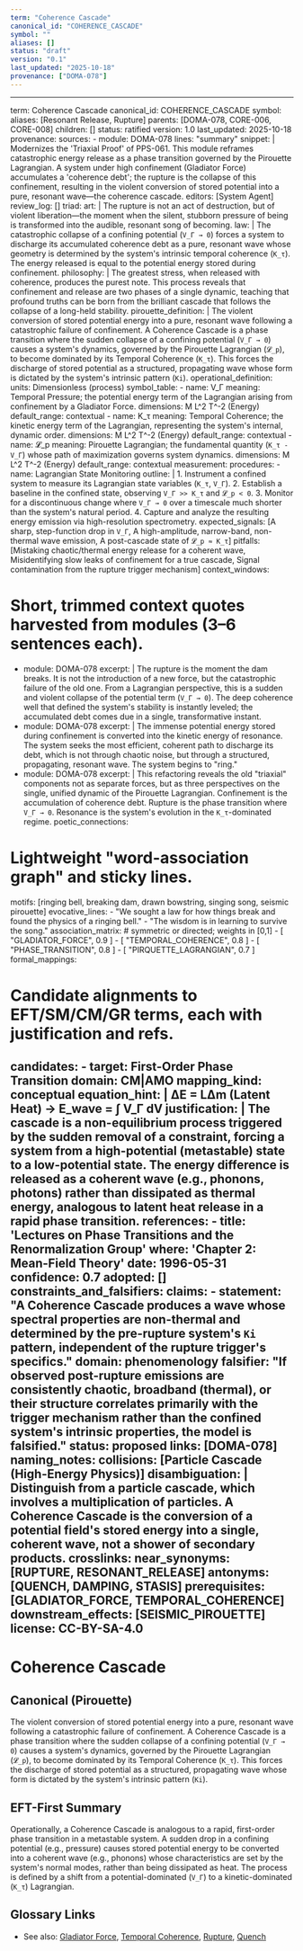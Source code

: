 ```yaml
---
term: "Coherence Cascade"
canonical_id: "COHERENCE_CASCADE"
symbol: ""
aliases: []
status: "draft"
version: "0.1"
last_updated: "2025-10-18"
provenance: ["DOMA-078"]
---
```


---
term: Coherence Cascade
canonical_id: COHERENCE_CASCADE
symbol: 
aliases: [Resonant Release, Rupture]
parents: [DOMA-078, CORE-006, CORE-008]
children: []
status: ratified
version: 1.0
last_updated: 2025-10-18
provenance:
  sources:
    - module: DOMA-078
      lines: "summary"
      snippet: |
        Modernizes the 'Triaxial Proof' of PPS-061. This module reframes catastrophic energy release as a phase transition governed by the Pirouette Lagrangian. A system under high confinement (Gladiator Force) accumulates a 'coherence debt'; the rupture is the collapse of this confinement, resulting in the violent conversion of stored potential into a pure, resonant wave—the coherence cascade.
  editors: [System Agent]
  review_log: []
triad:
  art: |
    The rupture is not an act of destruction, but of violent liberation—the moment when the silent, stubborn pressure of being is transformed into the audible, resonant song of becoming.
  law: |
    The catastrophic collapse of a confining potential (`V_Γ → 0`) forces a system to discharge its accumulated coherence debt as a pure, resonant wave whose geometry is determined by the system's intrinsic temporal coherence (`K_τ`). The energy released is equal to the potential energy stored during confinement.
  philosophy: |
    The greatest stress, when released with coherence, produces the purest note. This process reveals that confinement and release are two phases of a single dynamic, teaching that profound truths can be born from the brilliant cascade that follows the collapse of a long-held stability.
pirouette_definition: |
  The violent conversion of stored potential energy into a pure, resonant wave following a catastrophic failure of confinement. A Coherence Cascade is a phase transition where the sudden collapse of a confining potential (`V_Γ → 0`) causes a system's dynamics, governed by the Pirouette Lagrangian (`𝓛_p`), to become dominated by its Temporal Coherence (`K_τ`). This forces the discharge of stored potential as a structured, propagating wave whose form is dictated by the system's intrinsic pattern (`Ki`).
operational_definition:
  units: Dimensionless (process)
  symbol_table:
    - name: V_Γ
      meaning: Temporal Pressure; the potential energy term of the Lagrangian arising from confinement by a Gladiator Force.
      dimensions: M L^2 T^-2 (Energy)
      default_range: contextual
    - name: K_τ
      meaning: Temporal Coherence; the kinetic energy term of the Lagrangian, representing the system's internal, dynamic order.
      dimensions: M L^2 T^-2 (Energy)
      default_range: contextual
    - name: 𝓛_p
      meaning: Pirouette Lagrangian; the fundamental quantity (`K_τ - V_Γ`) whose path of maximization governs system dynamics.
      dimensions: M L^2 T^-2 (Energy)
      default_range: contextual
  measurement:
    procedures:
      - name: Lagrangian State Monitoring
        outline: |
          1. Instrument a confined system to measure its Lagrangian state variables (`K_τ`, `V_Γ`).
          2. Establish a baseline in the confined state, observing `V_Γ >> K_τ` and `𝓛_p < 0`.
          3. Monitor for a discontinuous change where `V_Γ → 0` over a timescale much shorter than the system's natural period.
          4. Capture and analyze the resulting energy emission via high-resolution spectrometry.
        expected_signals: [A sharp, step-function drop in `V_Γ`, A high-amplitude, narrow-band, non-thermal wave emission, A post-cascade state of `𝓛_p ≈ K_τ`]
        pitfalls: [Mistaking chaotic/thermal energy release for a coherent wave, Misidentifying slow leaks of confinement for a true cascade, Signal contamination from the rupture trigger mechanism]
context_windows:
  # Short, trimmed context quotes harvested from modules (3–6 sentences each).
  - module: DOMA-078
    excerpt: |
      The rupture is the moment the dam breaks. It is not the introduction of a new force, but the catastrophic failure of the old one. From a Lagrangian perspective, this is a sudden and violent collapse of the potential term (`V_Γ → 0`). The deep coherence well that defined the system's stability is instantly leveled; the accumulated debt comes due in a single, transformative instant.
  - module: DOMA-078
    excerpt: |
      The immense potential energy stored during confinement is converted into the kinetic energy of resonance. The system seeks the most efficient, coherent path to discharge its debt, which is not through chaotic noise, but through a structured, propagating, resonant wave. The system begins to "ring."
  - module: DOMA-078
    excerpt: |
      This refactoring reveals the old "triaxial" components not as separate forces, but as three perspectives on the single, unified dynamic of the Pirouette Lagrangian. Confinement is the accumulation of coherence debt. Rupture is the phase transition where `V_Γ → 0`. Resonance is the system's evolution in the `K_τ`-dominated regime.
poetic_connections:
  # Lightweight "word-association graph" and sticky lines.
  motifs: [ringing bell, breaking dam, drawn bowstring, singing song, seismic pirouette]
  evocative_lines:
    - "We sought a law for how things break and found the physics of a ringing bell."
    - "The wisdom is in learning to survive the song."
  association_matrix:
    # symmetric or directed; weights in [0,1]
    - [ "GLADIATOR_FORCE", 0.9 ]
    - [ "TEMPORAL_COHERENCE", 0.8 ]
    - [ "PHASE_TRANSITION", 0.8 ]
    - [ "PIRQUETTE_LAGRANGIAN", 0.7 ]
formal_mappings:
  # Candidate alignments to EFT/SM/CM/GR terms, each with justification and refs.
  candidates:
    - target: First-Order Phase Transition
      domain: CM|AMO
      mapping_kind: conceptual
      equation_hint: |
        ΔE = LΔm  (Latent Heat)  ->  E_wave = ∫ V_Γ dV
      justification: |
        The cascade is a non-equilibrium process triggered by the sudden removal of a constraint, forcing a system from a high-potential (metastable) state to a low-potential state. The energy difference is released as a coherent wave (e.g., phonons, photons) rather than dissipated as thermal energy, analogous to latent heat release in a rapid phase transition.
      references:
        - title: 'Lectures on Phase Transitions and the Renormalization Group'
          where: 'Chapter 2: Mean-Field Theory'
          date: 1996-05-31
      confidence: 0.7
  adopted:
    []
constraints_and_falsifiers:
  claims:
    - statement: "A Coherence Cascade produces a wave whose spectral properties are non-thermal and determined by the pre-rupture system's `Ki` pattern, independent of the rupture trigger's specifics."
      domain: phenomenology
      falsifier: "If observed post-rupture emissions are consistently chaotic, broadband (thermal), or their structure correlates primarily with the trigger mechanism rather than the confined system's intrinsic properties, the model is falsified."
      status: proposed
      links: [DOMA-078]
naming_notes:
  collisions: [Particle Cascade (High-Energy Physics)]
  disambiguation: |
    Distinguish from a particle cascade, which involves a multiplication of particles. A Coherence Cascade is the conversion of a potential field's stored energy into a single, coherent wave, not a shower of secondary products.
crosslinks:
  near_synonyms: [RUPTURE, RESONANT_RELEASE]
  antonyms: [QUENCH, DAMPING, STASIS]
  prerequisites: [GLADIATOR_FORCE, TEMPORAL_COHERENCE]
  downstream_effects: [SEISMIC_PIROUETTE]
license: CC-BY-SA-4.0
---

# Coherence Cascade

## Canonical (Pirouette)
The violent conversion of stored potential energy into a pure, resonant wave following a catastrophic failure of confinement. A Coherence Cascade is a phase transition where the sudden collapse of a confining potential (`V_Γ → 0`) causes a system's dynamics, governed by the Pirouette Lagrangian (`𝓛_p`), to become dominated by its Temporal Coherence (`K_τ`). This forces the discharge of stored potential as a structured, propagating wave whose form is dictated by the system's intrinsic pattern (`Ki`).

## EFT-First Summary
Operationally, a Coherence Cascade is analogous to a rapid, first-order phase transition in a metastable system. A sudden drop in a confining potential (e.g., pressure) causes stored potential energy to be converted into a coherent wave (e.g., phonons) whose characteristics are set by the system's normal modes, rather than being dissipated as heat. The process is defined by a shift from a potential-dominated (`V_Γ`) to a kinetic-dominated (`K_τ`) Lagrangian.

## Glossary Links
- See also: [Gladiator Force](<#>), [Temporal Coherence](<#>), [Rupture](<#>), [Quench](<#>)